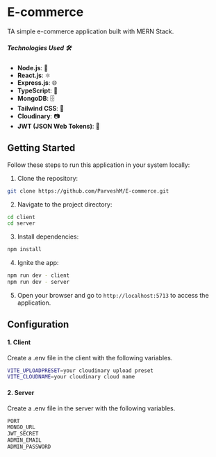 
# E-commerce

TA simple e-commerce application built with MERN Stack.

##### Technologies Used 🛠️

- **Node.js**: 🌲
- **React.js**: ⚛️
- **Express.js**: 🌐
- **TypeScript**: 📝
- **MongoDB**: 🗄️
- **Tailwind CSS**: 💨
- **Cloudinary**: 📷
- **JWT (JSON Web Tokens)**: 🔑

## Getting Started

Follow these steps to run this application in your system locally:

1. Clone the repository:

```bash
git clone https://github.com/ParveshM/E-commerce.git
```

2. Navigate to the project directory:

```bash
cd client
cd server
```

3. Install dependencies:

```bash
npm install
```

4. Ignite the app:

```bash
npm run dev - client
npm run dev - server
```

5. Open your browser and go to `http://localhost:5713` to access the application.

## Configuration

#### 1. Client

Create a .env file in the client with the following variables.

```bash
VITE_UPLOADPRESET=your cloudinary upload preset
VITE_CLOUDNAME=your cloudinary cloud name

```
#### 2. Server

Create a .env file in the server with the following variables.

```bash
PORT
MONGO_URL
JWT_SECRET
ADMIN_EMAIL
ADMIN_PASSWORD
```

